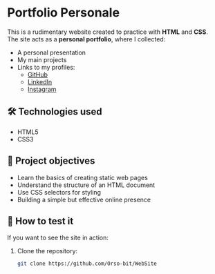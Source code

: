 # Portfolio Personale

This is a rudimentary website created to practice with **HTML** and **CSS**.  
The site acts as a **personal portfolio**, where I collected:

- A personal presentation
- My main projects
- Links to my profiles:
  - [GitHub](https://github.com/Orso-bit)
  - [LinkedIn](https://www.linkedin.com/in/giovanni-di-fenza-081873208/)
  - [Instagram](https://www.instagram.com/giannidifenzaa/)

## 🛠 Technologies used

- HTML5
- CSS3

## 🎯 Project objectives

- Learn the basics of creating static web pages
- Understand the structure of an HTML document
- Use CSS selectors for styling
- Building a simple but effective online presence

## 🚀 How to test it

If you want to see the site in action:

1. Clone the repository:
   ```bash
   git clone https://github.com/Orso-bit/WebSite

